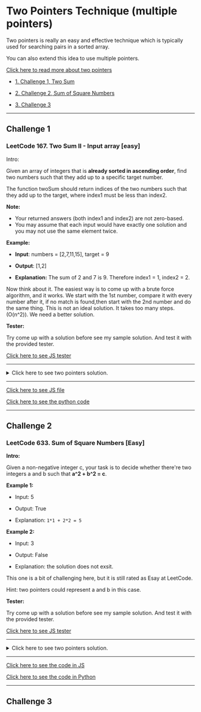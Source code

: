 # Two Pointers Technique (multiple pointers)

Two pointers is really an easy and effective technique which is typically used for searching pairs in a sorted array.

You can also extend this idea to use multiple pointers.

[Click here to read more about two pointers](https://medium.com/@kevinlai76/algorithm-two-pointer-technique-a27103ed7ea1)

- [1. Challenge 1, Two Sum](#Challenge-1)

- [2. Challenge 2, Sum of Square Numbers](#Challenge-2)

- [3. Challenge 3](#Challenge-3)

___

## Challenge 1

### LeetCode 167. Two Sum II - Input array [easy]

Intro:

Given an array of integers that is **already sorted in ascending order**, find two numbers such that they add up to a specific target number.

The function twoSum should return indices of the two numbers such that they add up to the target, where index1 must be less than index2.

**Note:**

- Your returned answers (both index1 and index2) are not zero-based.
- You may assume that each input would have exactly one solution and you may not use the same element twice.

**Example:**

- **Input**: numbers = [2,7,11,15], target = 9

- **Output**: [1,2]

- **Explanation:** The sum of 2 and 7 is 9. Therefore index1 = 1, index2 = 2.

Now think about it. The easiest way is to come up with a brute force algorithm, and it works. We start with the 1st number, compare it with every number after it, if no match is found,then start with the 2nd number and do the same thing. This is not an ideal solution. It takes too many steps. (O(n^2)). We need a better solution.

**Tester:**

Try come up with a solution before see my sample solution. And test it with the provided tester.

[Click here to see JS tester](1_two_sum/two_sum.test.js)

___

<details>
  <summary>Click here to see two pointers solution.</summary>

  1. We use two pointers, one pointing to a smaller number; one pointing to a bigger number.
     - The smaller number pointer travels from small number to big( head to toe).
     - The big number pointer travels from big number to small (toe to head).

  2. If the sum of two elements that are indexed by two pointers is the target, then we get it.

  3. if sum > target, move the big number pointer backward, so we are reducing the sum.

  4. if sum < target, move the small number pointer forward, thus we increase the sum.

With this algorithm, we only touch each element inside the array one time. Thus the O time is O(n). We only used two additional variables, thus O space is O(1).

![img](https://camo.githubusercontent.com/98b3f53b56644b038cddd17fb1f6b4d5d1546989/68747470733a2f2f63732d6e6f7465732d313235363130393739362e636f732e61702d6775616e677a686f752e6d7971636c6f75642e636f6d2f34333763623534632d353937302d346261392d623265662d3235343166376436633831652e676966)
</details>

___

[Click here to see JS file](1_two_sum/two_sum.js)

[Click here to see the python code](1_two_sum/two_sum.py)

___

## Challenge 2

### LeetCode 633. Sum of Square Numbers [Easy]

**Intro:**

Given a non-negative integer c, your task is to decide whether there're two integers a and b such that **a^2 + b^2 = c**.

**Example 1:**

- Input: 5

- Output: True

- Explanation: ```1*1 + 2*2 = 5```

**Example 2:**

- Input: 3

- Output: False

- Explanation: the solution does not exsit.

This one is a bit of challenging here, but it is still rated as Esay at LeetCode.

Hint: two pointers could represent a and b in this case.

**Tester:**

Try come up with a solution before see my sample solution. And test it with the provided tester.

[Click here to see JS tester](2_sum_square_numbers/sum_square.test.js)

___

<details>
  <summary>Click here to see two pointers solution.</summary>

  We can think about this challenge in this way:

  We're looking for two numbers in an array from 0 to c, and the sum of these two numbers squared is c. If we can find it, then return true, otherwise return false.

  This challenge shares a lot of similarities with 167. Just one difference: 167 is looking for sum = target, but this one is looking for sum squared = target.

  The keypoint to the solution is to initialize the large number pointer, to decrease the big O of time.

  1. init small number pointer to 0.
  2. init big number pointer to square root of c. (thus c^2=target). if it's not an int, then just take the int part.
  3. if the sum of two pointers squared value equals to c, then return true;
  4. if sum > c, move the big number pointer one step to the left.
  5. if sum < c, move a small number pointer one step to the right.
  6. return false by default.

</details>

___

[Click here to see the code in JS](2_sum_square_numbers/sum_square.js)

[Click here to see the code in Python](2_sum_square_numbers/sum_square.py)

___

## Challenge 3
